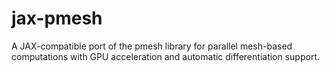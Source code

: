 # jax-pmesh
A JAX-compatible port of the pmesh library for parallel mesh-based computations with GPU acceleration and automatic differentiation support.
